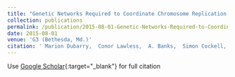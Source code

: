 ```yaml
---
title: "Genetic Networks Required to Coordinate Chromosome Replication by DNA Polymerases α, δ, and ε in Saccharomyces cerevisiae"
collection: publications
permalink: /publication/2015-08-01-Genetic-Networks-Required-to-Coordinate-Chromosome-Replication-by-DNA-Polymerases-and-in-Saccharomyces-cerevisiae
date: 2015-08-01
venue: 'G3 (Bethesda, Md.)'
citation: ' Marion Dubarry,  Conor Lawless,  A. Banks,  Simon Cockell,  David Lydall, &quot;Genetic Networks Required to Coordinate Chromosome Replication by DNA Polymerases α, δ, and ε in Saccharomyces cerevisiae.&quot; G3 (Bethesda, Md.), 2015.'
---
```

Use [Google Scholar](https://scholar.google.com/scholar?q=Genetic+Networks+Required+to+Coordinate+Chromosome+Replication+by+DNA+Polymerases+α,+δ,+and+ε+in+Saccharomyces+cerevisiae){:target="_blank"} for full citation